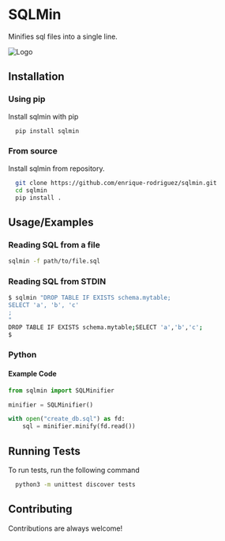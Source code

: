 
# SQLMin

Minifies sql files into a single line.

![Logo](docs/logo.jpg)


## Installation

### Using pip

Install sqlmin with pip

```bash
  pip install sqlmin
```

### From source

Install sqlmin from repository.

```bash
  git clone https://github.com/enrique-rodriguez/sqlmin.git
  cd sqlmin
  pip install .
```
## Usage/Examples

### Reading SQL from a file

```bash
sqlmin -f path/to/file.sql
```

### Reading SQL from STDIN

```bash
$ sqlmin "DROP TABLE IF EXISTS schema.mytable;
SELECT 'a', 'b', 'c'
;
"
DROP TABLE IF EXISTS schema.mytable;SELECT 'a','b','c';
$
```


### Python

#### Example Code

```python
from sqlmin import SQLMinifier

minifier = SQLMinifier()

with open("create_db.sql") as fd:
    sql = minifier.minify(fd.read())
```

## Running Tests

To run tests, run the following command

```bash
  python3 -m unittest discover tests
```


## Contributing

Contributions are always welcome!
